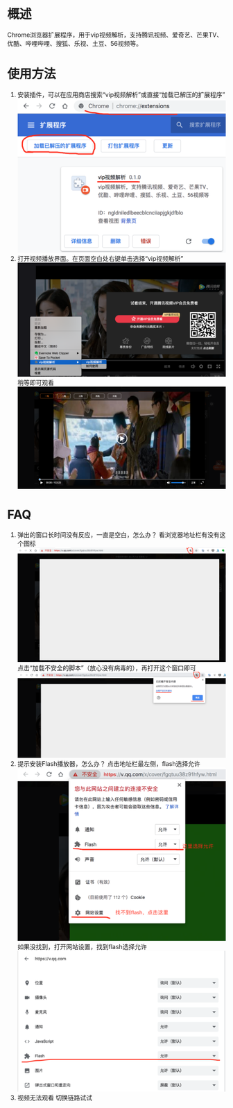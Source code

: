 # 概述
Chrome浏览器扩展程序，用于vip视频解析，支持腾讯视频、爱奇艺、芒果TV、优酷、哔哩哔哩、搜狐、乐视、土豆、56视频等。
# 使用方法

1. 安装插件，可以在应用商店搜索“vip视频解析”或直接“加载已解压的扩展程序”
![image](https://github.com/BoyceLiu/vip-video-parser/blob/master/docs/imgs/%E5%8A%A0%E8%BD%BD%E5%B7%B2%E8%A7%A3%E5%8E%8B%E6%89%A9%E5%B1%95%E7%A8%8B%E5%BA%8F.png)
2. 打开视频播放界面。在页面空白处右键单击选择“vip视频解析”
![image](https://github.com/BoyceLiu/vip-video-parser/blob/master/docs/imgs/%E5%8F%B3%E9%94%AE%E8%8F%9C%E5%8D%95.png)
稍等即可观看
![image](https://github.com/BoyceLiu/vip-video-parser/blob/master/docs/imgs/%E6%AD%A3%E5%B8%B8%E8%A7%82%E7%9C%8B.png)
# FAQ
1. 弹出的窗口长时间没有反应，一直是空白，怎么办？
看浏览器地址栏有没有这个图标
![image](https://github.com/BoyceLiu/vip-video-parser/blob/master/docs/imgs/%E6%97%A0%E6%B3%95%E5%8A%A0%E8%BD%BD%E8%A7%86%E9%A2%91.png)
点击“加载不安全的脚本”（放心没有病毒的），再打开这个窗口即可
![image](https://github.com/BoyceLiu/vip-video-parser/blob/master/docs/imgs/%E5%8A%A0%E8%BD%BD%E4%B8%8D%E5%AE%89%E5%85%A8%E7%9A%84%E8%84%9A%E6%9C%AC.png)
2. 提示安装Flash播放器，怎么办？
点击地址栏最左侧，flash选择允许
![image](https://github.com/BoyceLiu/vip-video-parser/blob/master/docs/imgs/%E5%85%81%E8%AE%B8flash.png)
如果没找到，打开网站设置，找到flash选择允许
![image](https://github.com/BoyceLiu/vip-video-parser/blob/master/docs/imgs/%E7%BD%91%E9%A1%B5%E8%AE%BE%E7%BD%AE.png)
3. 视频无法观看
切换链路试试